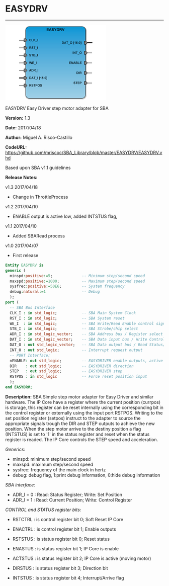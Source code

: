 # **EASYDRV**
- - -
![](image.png)

EASYDRV Easy Driver step motor adapter for SBA

**Version:** 1.3

**Date:** 2017/04/18

**Author:** Miguel A. Risco-Castillo

**CodeURL:** https://github.com/mriscoc/SBA_Library/blob/master/EASYDRV/EASYDRV.vhd

Based upon SBA v1.1 guidelines

**Release Notes:**

v1.3 2017/04/18
- Change in ThrottleProcess

v1.2 2017/04/10
- ENABLE output is active low, added INTSTUS flag,

v1.1 2017/04/10
- Added SBARead process

v1.0 2017/04/07
- First release


```vhdl
Entity EASYDRV is
generic (
  minspd:positive:=5;             -- Minimum step/second speed
  maxspd:positive:=1000;          -- Maximum step/second speed
  sysfrec:positive:=50E6;         -- System frequency
  debug:natural:=1                -- Debug
  );
port (
  -- SBA Bus Interface
  CLK_I : in std_logic;           -- SBA Main System Clock
  RST_I : in std_logic;           -- SBA System reset
  WE_I  : in std_logic;           -- SBA Write/Read Enable control signal
  STB_I : in std_logic;           -- SBA Strobe/chip select
  ADR_I : in std_logic_vector;    -- SBA Address bus / Register select
  DAT_I : in std_logic_vector;    -- SBA Data input bus / Write Control/Position
  DAT_O : out std_logic_vector;   -- SBA Data output bus / Read Status/Position
  INT_O	: out std_logic;          -- Interrupt request output
  -- PORT Interface;
  nENABLE: out std_logic;         -- EASYDRIVER enable outputs, active low
  DIR    : out std_logic;         -- EASYDRIVER direction
  STEP   : out std_logic;         -- EASYDRIVER step
  RSTPOS : in std_logic           -- Force reset position input
  );
end EASYDRV;
```

**Description:**
SBA Simple step motor adapter for Easy Driver and similar hardware.
The IP Core have a register where the current position (currpos) is
storage, this register can be reset internally using the corresponding bit
in the control register or externally using the input port RSTPOS.
Writing to the set position register (setpos) instruct to the adapter to
source the appropriate signals trough the DIR and STEP outputs to achieve the
new position. When the step motor arrive to the destiny position a flag
(INTSTUS) is set to '1' in the status register and reset when the status
register is readed. The IP Core controls the STEP speed and acceleration.

*Generics:*
- minspd: minimum step/second speed
- maxspd: maximum step/second speed
- sysfrec: frequency of the main clock in hertz
- debug: debug flag, 1:print debug information, 0:hide debug information

*SBA interface:*
- ADR_I = 0 : Read: Status Register; Write: Set Position
- ADR_I = 1 : Read: Current Position; Write: Control Register

*CONTROL and STATUS register bits:*
- RSTCTRL : is control register bit 0;  Soft Reset IP Core
- ENACTRL : is control register bit 1;  Enable outputs

- RSTSTUS : is status register bit 0;  Reset status
- ENASTUS : is status register bit 1;  IP Core is enable
- ACTSTUS : is status register bit 2;  IP Core is active (moving motor)
- DIRSTUS : is status register bit 3;  Direction bit
- INTSTUS : is status register bit 4;  Interrupt/Arrive flag
